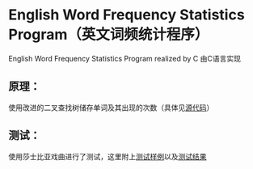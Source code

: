 # English Word Frequency Statistics Program（英文词频统计程序）
English Word Frequency Statistics Program realized by C
由C语言实现
## 原理：
使用改进的二叉查找树储存单词及其出现的次数（具体见[源代码](英文词频统计程序.c)）
## 测试：
使用莎士比亚戏曲进行了测试，这里附上[测试样例](shakespeare.txt)以及[测试结果](count.txt)
